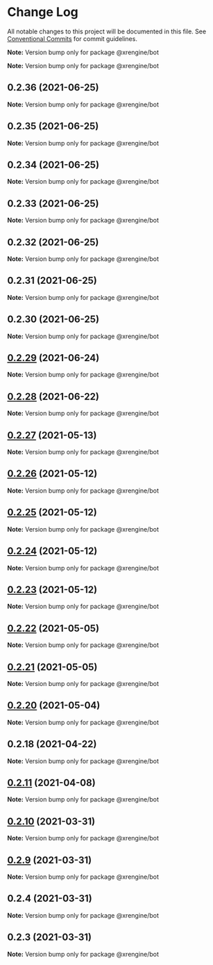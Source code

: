 # Change Log

All notable changes to this project will be documented in this file.
See [Conventional Commits](https://conventionalcommits.org) for commit guidelines.



**Note:** Version bump only for package @xrengine/bot







**Note:** Version bump only for package @xrengine/bot





## 0.2.36 (2021-06-25)

**Note:** Version bump only for package @xrengine/bot





## 0.2.35 (2021-06-25)

**Note:** Version bump only for package @xrengine/bot





## 0.2.34 (2021-06-25)

**Note:** Version bump only for package @xrengine/bot





## 0.2.33 (2021-06-25)

**Note:** Version bump only for package @xrengine/bot





## 0.2.32 (2021-06-25)

**Note:** Version bump only for package @xrengine/bot





## 0.2.31 (2021-06-25)

**Note:** Version bump only for package @xrengine/bot





## 0.2.30 (2021-06-25)

**Note:** Version bump only for package @xrengine/bot





## [0.2.29](https://github.com/XRFoundation/XREngine/compare/v0.2.28...v0.2.29) (2021-06-24)

**Note:** Version bump only for package @xrengine/bot





## [0.2.28](https://github.com/XRFoundation/XREngine/compare/v0.2.27...v0.2.28) (2021-06-22)

**Note:** Version bump only for package @xrengine/bot





## [0.2.27](https://github.com/XRFoundation/XREngine/compare/v0.2.26...v0.2.27) (2021-05-13)

**Note:** Version bump only for package @xrengine/bot





## [0.2.26](https://github.com/XRFoundation/XREngine/compare/v0.2.24...v0.2.26) (2021-05-12)

**Note:** Version bump only for package @xrengine/bot





## [0.2.25](https://github.com/XRFoundation/XREngine/compare/v0.2.24...v0.2.25) (2021-05-12)

**Note:** Version bump only for package @xrengine/bot





## [0.2.24](https://github.com/XRFoundation/XREngine/compare/v0.2.23...v0.2.24) (2021-05-12)

**Note:** Version bump only for package @xrengine/bot





## [0.2.23](https://github.com/XRFoundation/XREngine/compare/v0.2.22...v0.2.23) (2021-05-12)

**Note:** Version bump only for package @xrengine/bot





## [0.2.22](https://github.com/XRFoundation/XREngine/compare/v0.2.21...v0.2.22) (2021-05-05)

**Note:** Version bump only for package @xrengine/bot





## [0.2.21](https://github.com/xrengine/xrengine/compare/v0.2.20...v0.2.21) (2021-05-05)

**Note:** Version bump only for package @xrengine/bot





## [0.2.20](https://github.com/xrengine/xrengine/compare/v0.2.18...v0.2.20) (2021-05-04)

**Note:** Version bump only for package @xrengine/bot





## 0.2.18 (2021-04-22)

**Note:** Version bump only for package @xrengine/bot





## [0.2.11](https://github.com/XRFoundation/XREngine/compare/v0.2.10...v0.2.11) (2021-04-08)

**Note:** Version bump only for package @xrengine/bot





## [0.2.10](https://github.com/XRFoundation/XREngine/compare/v0.2.9...v0.2.10) (2021-03-31)

**Note:** Version bump only for package @xrengine/bot





## [0.2.9](https://github.com/XRFoundation/XREngine/compare/v0.2.8...v0.2.9) (2021-03-31)

**Note:** Version bump only for package @xrengine/bot





## 0.2.4 (2021-03-31)

**Note:** Version bump only for package @xrengine/bot





## 0.2.3 (2021-03-31)

**Note:** Version bump only for package @xrengine/bot
